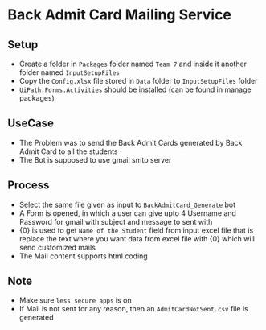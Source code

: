 # Back Admit Card Mailing Service

## Setup
* Create a folder in ```Packages``` folder named ```Team 7``` and inside it another folder named ```InputSetupFiles```
* Copy the ```Config.xlsx``` file stored in ```Data``` folder to ```InputSetupFiles``` folder
* ```UiPath.Forms.Activities``` should be installed (can be found in manage packages)

## UseCase
* The Problem was to send the Back Admit Cards generated by Back Admit Card to all the students
* The Bot is supposed to use gmail smtp server

## Process
* Select the same file given as input to ```BackAdmitCard_Generate``` bot
* A Form is opened, in which a user can give upto 4 Username and Password for gmail with subject and message to sent with
* {0} is used to get ```Name of the Student``` field from input excel file that is replace the text where you want data from excel file with {0} which will send customized mails
* The Mail content supports html coding

## Note
* Make sure ```less secure apps``` is on
* If Mail is not sent for any reason, then an ```AdmitCardNotSent.csv``` file is generated
